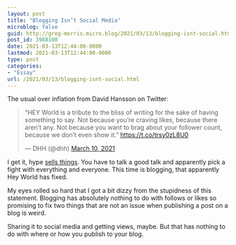 ```yaml
---
layout: post
title: "Blogging Isn’t Social Media"
microblog: false
guid: http://greg-morris.micro.blog/2021/03/13/blogging-isnt-social.html
post_id: 3988100
date: 2021-03-13T12:44:00-0000
lastmod: 2021-03-13T12:44:00-0000
type: post
categories:
- "Essay"
url: /2021/03/13/blogging-isnt-social.html
---
```

<!--kg-card-begin: html--><p>The usual over inflation from David Hansson on Twitter:</p>
<blockquote class="twitter-tweet">
<p dir="ltr" lang="en">“HEY World is a tribute to the bliss of writing for the sake of having something to say. Not because you’re craving likes, because there aren’t any. Not because you want to brag about your follower count, because we don’t even show it.” <a href="https://t.co/trsy0zL8U0">https://t.co/trsy0zL8U0</a></p>
<p>— DHH (@dhh) <a href="https://twitter.com/dhh/status/1369609489771618309?ref_src=twsrc%5Etfw">March 10, 2021</a></p></blockquote>
<p></p>
<p>I get it, hype <a href="/2021/03/10/digital-consumerism-and.html">sells things</a>. You have to talk a good talk and apparently pick a fight with everything and everyone. This time is blogging, that apparently Hey World has fixed.</p>
<p>My eyes rolled so hard that I got a bit dizzy from the stupidness of this statement. Blogging has absolutely nothing to do with follows or likes so promising to fix two things that are not an issue when publishing a post on a blog is weird.</p>
<p>Sharing it to social media and getting views, maybe. But that has nothing to do with where or how you publish to your blog.</p>
<!--kg-card-end: html-->
